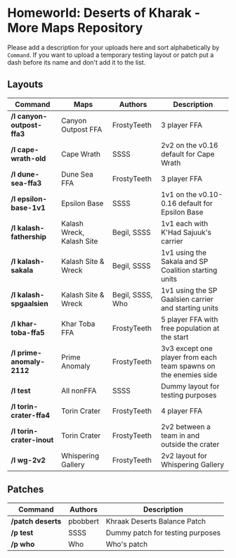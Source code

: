 # Homeworld: Deserts of Kharak - More Maps Repository
Please add a description for your uploads here and sort alphabetically by `Command`.
If you want to upload a temporary testing layout or patch put a dash before its name and don't add it to the list.

## Layouts

| Command | Maps | Authors | Description
| ------- | ---- | ------- | -----------
| **/l canyon-outpost-ffa3** | Canyon Outpost FFA | FrostyTeeth | 3 player FFA
| **/l cape-wrath-old** | Cape Wrath | SSSS | 2v2 on the v0.16 default for Cape Wrath
| **/l dune-sea-ffa3** | Dune Sea FFA | FrostyTeeth | 3 player FFA
| **/l epsilon-base-1v1** | Epsilon Base | SSSS | 1v1 on the v0.10-0.16 default for Epsilon Base
| **/l kalash-fathership** | Kalash Wreck, Kalash Site | Begil, SSSS | 1v1 each with K'Had Sajuuk's carrier 
| **/l kalash-sakala** | Kalash Site & Wreck | Begil, SSSS | 1v1 using the Sakala and SP Coalition starting units
| **/l kalash-spgaalsien** | Kalash Site & Wreck | Begil, SSSS, Who | 1v1 using the SP Gaalsien carrier and starting units
| **/l khar-toba-ffa5** | Khar Toba FFA | FrostyTeeth | 5 player FFA with free population at the start
| **/l prime-anomaly-2112** | Prime Anomaly | FrostyTeeth | 3v3 except one player from each team spawns on the enemies side
| **/l test** | All nonFFA| SSSS | Dummy layout for testing purposes
| **/l torin-crater-ffa4** | Torin Crater | FrostyTeeth | 4 player FFA
| **/l torin-crater-inout** | Torin Crater | FrostyTeeth | 2v2 between a team in and outside the crater
| **/l wg-2v2** | Whispering Gallery | FrostyTeeth | 2v2 layout for Whispering Gallery

## Patches
| Command | Authors | Description
| ------- | ------- | -----------
| **/patch deserts** | pbobbert | Khraak Deserts Balance Patch
| **/p test** | SSSS | Dummy patch for testing purposes
| **/p who** | Who | Who's patch
